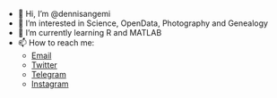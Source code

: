 - 👋 Hi, I’m @dennisangemi
- 👀 I’m interested in Science, OpenData, Photography and Genealogy
- 🌱 I’m currently learning R and MATLAB
- 📫 How to reach me:
  - [Email](mailto:dennisangemi@gmail.com)
  - [Twitter](https://twitter.com/dennisangemi)
  - [Telegram](https://t.me/dennisangemi)
  - [Instagram](http://instagram.com/dennisangemi)

<!---
dennisangemi/dennisangemi is a ✨ special ✨ repository because its `README.md` (this file) appears on your GitHub profile.
You can click the Preview link to take a look at your changes.
--->
